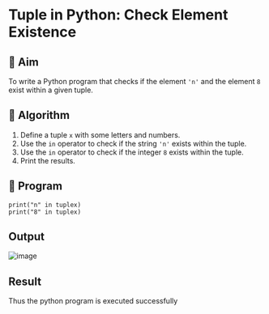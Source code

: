 # Tuple in Python: Check Element Existence

## 🎯 Aim
To write a Python program that checks if the element `'n'` and the element `8` exist within a given tuple.

## 🧠 Algorithm
1. Define a tuple `x` with some letters and numbers.
2. Use the `in` operator to check if the string `'n'` exists within the tuple.
3. Use the `in` operator to check if the integer `8` exists within the tuple.
4. Print the results.

## 🧾 Program
```tuplex = input()
print("n" in tuplex)
print("8" in tuplex)
```

## Output
![image](https://github.com/user-attachments/assets/2658b5f1-cfa2-402b-a165-3bb91abc2617)


## Result
Thus the python program is executed successfully

